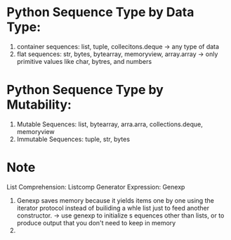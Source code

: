 # Python Sequence Type by Data Type:
1. container sequences: list, tuple, collecitons.deque -> any type of data
2. flat sequences: str, bytes, bytearray, memoryview, array.array -> only primitive values like char, bytres, and numbers

# Python Sequence Type by Mutability:
1. Mutable Sequences: list, bytearray, arra.arra, collections.deque, memoryview
2. Immutable Sequences: tuple, str, bytes

# Note
List Comprehension: Listcomp Generator Expression: Genexp
1. Genexp saves memory because it yields items one by one using the iterator protocol instead of builiding a whle list just to feed another constructor. -> use genexp to initialize s equences other than lists, or to produce output that you don't need to keep in memory
2. 

